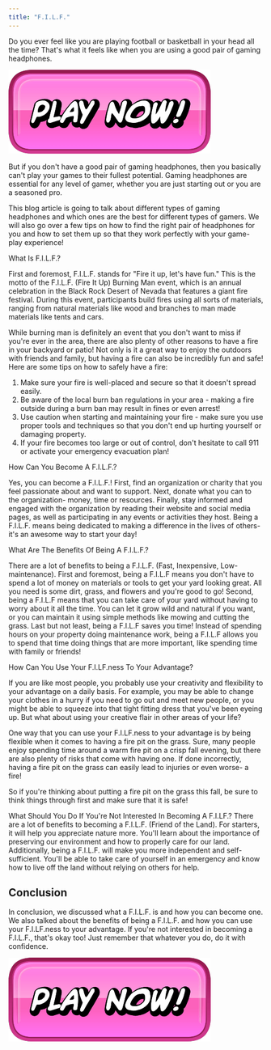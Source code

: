 ```yaml
---
title: "F.I.L.F."
---
```


Do you ever feel like you are playing football or basketball in your head all the time? That's what it feels like when you are using a good pair of gaming headphones.

[![button](https://github.com/erogames/erogames.github.io/blob/main/Play_Now.png?raw=true)](https://erogeshi.com/play-now)


But if you don't have a good pair of gaming headphones, then you basically can't play your games to their fullest potential. Gaming headphones are essential for any level of gamer, whether you are just starting out or you are a seasoned pro.

This blog article is going to talk about different types of gaming headphones and which ones are the best for different types of gamers. We will also go over a few tips on how to find the right pair of headphones for you and how to set them up so that they work perfectly with your game-play experience!

What Is F.I.L.F.?

First and foremost, F.I.L.F. stands for "Fire it up, let's have fun." This is the motto of the F.I.L.F. (Fire It Up) Burning Man event, which is an annual celebration in the Black Rock Desert of Nevada that features a giant fire festival. During this event, participants build fires using all sorts of materials, ranging from natural materials like wood and branches to man made materials like tents and cars.

While burning man is definitely an event that you don't want to miss if you're ever in the area, there are also plenty of other reasons to have a fire in your backyard or patio! Not only is it a great way to enjoy the outdoors with friends and family, but having a fire can also be incredibly fun and safe! Here are some tips on how to safely have a fire:

1) Make sure your fire is well-placed and secure so that it doesn't spread easily.
2) Be aware of the local burn ban regulations in your area - making a fire outside during a burn ban may result in fines or even arrest!
3) Use caution when starting and maintaining your fire - make sure you use proper tools and techniques so that you don't end up hurting yourself or damaging property.
4) If your fire becomes too large or out of control, don't hesitate to call 911 or activate your emergency evacuation plan!

How Can You Become A F.I.L.F.?

Yes, you can become a F.I.L.F.! First, find an organization or charity that you feel passionate about and want to support. Next, donate what you can to the organization- money, time or resources. Finally, stay informed and engaged with the organization by reading their website and social media pages, as well as participating in any events or activities they host. Being a F.I.L.F. means being dedicated to making a difference in the lives of others- it's an awesome way to start your day!

What Are The Benefits Of Being A F.I.L.F.?

There are a lot of benefits to being a F.I.L.F. (Fast, Inexpensive, Low-maintenance). First and foremost, being a F.I.L.F means you don't have to spend a lot of money on materials or tools to get your yard looking great. All you need is some dirt, grass, and flowers and you're good to go! Second, being a F.I.L.F means that you can take care of your yard without having to worry about it all the time. You can let it grow wild and natural if you want, or you can maintain it using simple methods like mowing and cutting the grass. Last but not least, being a F.I.L.F saves you time! Instead of spending hours on your property doing maintenance work, being a F.I.L.F allows you to spend that time doing things that are more important, like spending time with family or friends!

How Can You Use Your F.I.LF.ness To Your Advantage?

If you are like most people, you probably use your creativity and flexibility to your advantage on a daily basis. For example, you may be able to change your clothes in a hurry if you need to go out and meet new people, or you might be able to squeeze into that tight fitting dress that you've been eyeing up. But what about using your creative flair in other areas of your life?

One way that you can use your F.I.LF.ness to your advantage is by being flexible when it comes to having a fire pit on the grass. Sure, many people enjoy spending time around a warm fire pit on a crisp fall evening, but there are also plenty of risks that come with having one. If done incorrectly, having a fire pit on the grass can easily lead to injuries or even worse- a fire!

So if you're thinking about putting a fire pit on the grass this fall, be sure to think things through first and make sure that it is safe!

What Should You Do If You're Not Interested In Becoming A F.I.LF.?
There are a lot of benefits to becoming a F.I.L.F. (Friend of the Land). For starters, it will help you appreciate nature more. You'll learn about the importance of preserving our environment and how to properly care for our land. Additionally, being a F.I.L.F. will make you more independent and self-sufficient. You'll be able to take care of yourself in an emergency and know how to live off the land without relying on others for help.

## Conclusion

In conclusion, we discussed what a F.I.L.F. is and how you can become one. We also talked about the benefits of being a F.I.L.F. and how you can use your F.I.LF.ness to your advantage. If you're not interested in becoming a F.I.L.F., that's okay too! Just remember that whatever you do, do it with confidence.

[![button](https://github.com/erogames/erogames.github.io/blob/main/Play_Now.png?raw=true)](https://erogeshi.com/play-now)